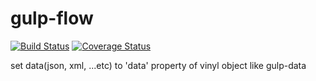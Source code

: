 # gulp-flow

[![Build Status](https://travis-ci.org/shishidosoichiro/gulp-flow.svg?branch=master)](https://travis-ci.org/shishidosoichiro/gulp-flow)
[![Coverage Status](https://coveralls.io/repos/github/shishidosoichiro/gulp-flow/badge.svg?branch=master)](https://coveralls.io/github/shishidosoichiro/gulp-flow?branch=master)


set data(json, xml, ...etc) to 'data' property of vinyl object like gulp-data
